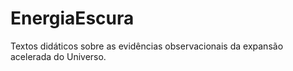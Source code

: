 # EnergiaEscura
Textos didáticos sobre as evidências observacionais da expansão acelerada do Universo.
